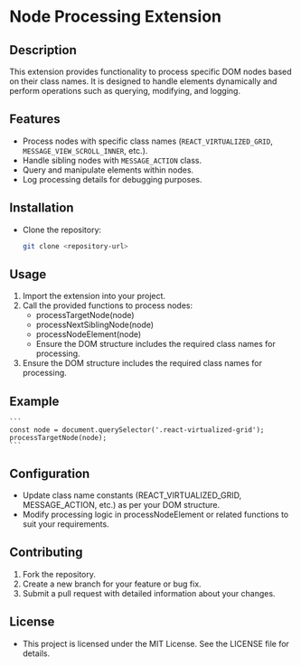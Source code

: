 # Node Processing Extension

## Description
This extension provides functionality to process specific DOM nodes based on their class names. It is designed to handle elements dynamically and perform operations such as querying, modifying, and logging.

## Features
- Process nodes with specific class names (`REACT_VIRTUALIZED_GRID`, `MESSAGE_VIEW_SCROLL_INNER`, etc.).
- Handle sibling nodes with `MESSAGE_ACTION` class.
- Query and manipulate elements within nodes.
- Log processing details for debugging purposes.

## Installation
- Clone the repository:
   ```bash
   git clone <repository-url>
   ```

## Usage
1. Import the extension into your project.
2. Call the provided functions to process nodes:
    - processTargetNode(node)
    - processNextSiblingNode(node)
    - processNodeElement(node)
    - Ensure the DOM structure includes the required class names for processing.
3. Ensure the DOM structure includes the required class names for processing.

## Example
    ```
    const node = document.querySelector('.react-virtualized-grid');
    processTargetNode(node);
    ```

## Configuration
- Update class name constants (REACT_VIRTUALIZED_GRID, MESSAGE_ACTION, etc.) as per your DOM structure.
- Modify processing logic in processNodeElement or related functions to suit your requirements.

## Contributing
1. Fork the repository.
2. Create a new branch for your feature or bug fix.
3. Submit a pull request with detailed information about your changes.

## License
- This project is licensed under the MIT License. See the LICENSE file for details.
